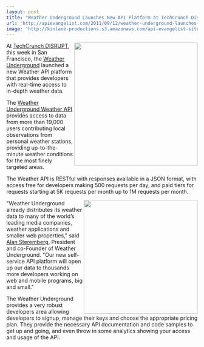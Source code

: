 ```yaml
---
layout: post
title: "Weather Underground Launches New API Platform at TechCrunch Disrupt"
url: 'http://apievangelist.com/2011/09/12/weather-underground-launches-new-api-platform-at-techcrunch-disrupt/'
image: 'http://kinlane-productions.s3.amazonaws.com/api-evangelist-site/blog/Wunderground-Weather-API.png'
---
```


[<img class="c1" src="http://kinlane-productions.s3.amazonaws.com/api-evangelist/weather-underground/Weather-Underground-weather-api-logo.png" alt="" width="325" align="right" />][1]At [TechCrunch DISRUPT][2], this week in San Francisco, the [Weather Underground][3] launched a new Weather API platform that provides developers with real-time access to in-depth weather data.

The [Weather Underground Weather API][1] provides access to data from more than 19,000 users contributing local observations from personal weather stations, providing up-to-the-minute weather conditions for the most finely targeted areas.

The Weather API is RESTful with responses available in a JSON format, with access free for developers making 500 requests per day, and paid tiers for requests starting at 5K requests per month up to 1M requests per month.

[<img class="c1" src="http://kinlane-productions.s3.amazonaws.com/api-evangelist/weather-underground/Wunderground-Weather-API.png" alt="" width="300" align="right" />][1]"Weather Underground already distributes its weather data to many of the world’s leading media companies, weather applications and smaller web properties," said [Alan Steremberg][4], President and co-Founder of Weather Underground. "Our new self-service API platform will open up our data to thousands more developers working on web and mobile programs, big and small."

The Weather Underground provides a very robust developers area allowing developers to signup, manage their keys and choose the appropriate pricing plan. They provide the necessary API documentation and code samples to get up and going, and even throw in some analytics showing your access and usage of the API.

   [1]: http://www.wunderground.com/weather/api/
   [2]: http://disrupt.techcrunch.com
   [3]: http://www.wunderground.com/
   [4]: http://twitter.com/#!/alanswx
